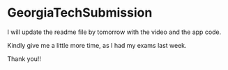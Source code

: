 # GeorgiaTechSubmission

I will update the readme file by tomorrow with the video and the app code.

Kindly give me a little more time, as I had my exams last week.

Thank you!!
